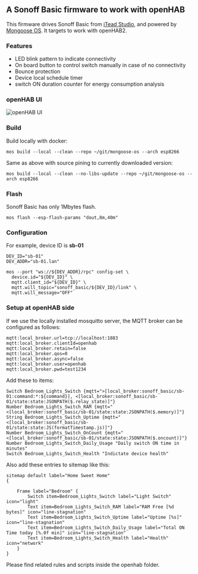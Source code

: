 ## A Sonoff Basic firmware to work with openHAB

This firmware drives Sonoff Basic from [iTead Studio](https://www.itead.cc/),
and powered by [Mongoose OS](https://mongoose-os.com/). It targets to work with openHAB2.

### Features

* LED blink pattern to indicate connectivity
* On board button to control switch manually in case of no connectivity
* Bounce protection
* Device local schedule timer
* switch ON duration counter for energy consumption analysis

### openHAB UI

![openHAB UI](https://raw.githubusercontent.com/mongoose-os-apps/sonoff-basic-openhab/master/openhab/sonoff-basic-ui.png "openHAB for Android")

### Build

Build locally with docker:

	mos build --local --clean --repo ~/git/mongoose-os --arch esp8266

Same as above with source pining to currently downloaded version:

	mos build --local --clean --no-libs-update --repo ~/git/mongoose-os --arch esp8266

### Flash

Sonoff Basic has only 1Mbytes flash.

	mos flash --esp-flash-params "dout,8m,40m"

### Configuration

For example, device ID is **sb-01**

```
DEV_ID="sb-01"
DEV_ADDR="sb-01.lan"

mos --port "ws://${DEV_ADDR}/rpc" config-set \
  device.id="${DEV_ID}" \
  mqtt.client_id="${DEV_ID}" \
  mqtt.will_topic="sonoff_basic/${DEV_ID}/link" \
  mqtt.will_message="OFF"

```


### Setup at openHAB side

If we use the locally installed mosquitto server, the MQTT broker can be configured as follows:

```
mqtt:local_broker.url=tcp://localhost:1883
mqtt:local_broker.clientId=openhab
mqtt:local_broker.retain=false
mqtt:local_broker.qos=0
mqtt:local_broker.async=false
mqtt:local_broker.user=openhab
mqtt:local_broker.pwd=test1234

```

Add these to items:

```
Switch Bedroom_Lights_Switch {mqtt=">[local_broker:sonoff_basic/sb-01:command:*:${command}], <[local_broker:sonoff_basic/sb-01/state:state:JSONPATH($.relay_state)]"}
Number Bedroom_Lights_Switch_RAM {mqtt="<[local_broker:sonoff_basic/sb-01/state:state:JSONPATH($.memory)]"}
String Bedroom_Lights_Switch_Uptime {mqtt="<[local_broker:sonoff_basic/sb-01/state:state:JS(formatTimestamp.js)]"}
Number Bedroom_Lights_Switch_OnCount {mqtt="<[local_broker:sonoff_basic/sb-01/state:state:JSONPATH($.oncount)]"}
Number Bedroom_Lights_Switch_Daily_Usage "Daily switch ON time in minutes"
Switch Bedroom_Lights_Switch_Health "Indictate device health"
```

Also add these entries to sitemap like this:

```
sitemap default label="Home Sweet Home"
{

	Frame label="Bedroom" {
		Switch item=Bedroom_Lights_Switch label="Light Switch" icon="light"
		Text item=Bedroom_Lights_Switch_RAM label="RAM Free [%d bytes]" icon="line-stagnation"
		Text item=Bedroom_Lights_Switch_Uptime label="Uptime [%s]" icon="line-stagnation"
		Text item=Bedroom_Lights_Switch_Daily_Usage label="Total ON Time today [%.0f min]" icon="line-stagnation"
		Text item=Bedroom_Lights_Switch_Health label="Health" icon="network"
	}
}
```

Please find related rules and scripts inside the openhab folder.

